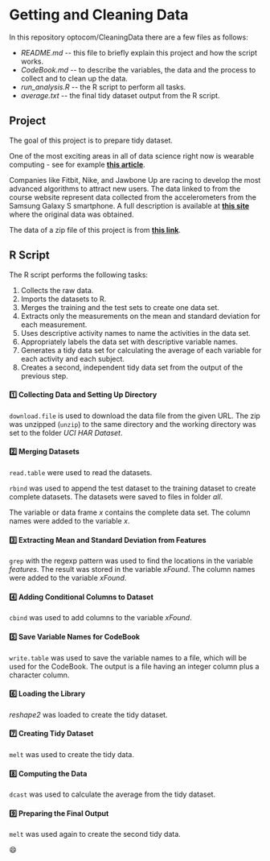 Getting and Cleaning Data
=========================

   In this repository optocom/CleaningData there are a few files as follows:

* _README.md_ -- this file to briefly explain this project and how the script works.
* _CodeBook.md_ -- to describe the variables, the data and the process to collect and to clean up the data.
* _run_analysis.R_ -- the R script to perform all tasks.
* _average.txt_ -- the final tidy dataset output from the R script.

Project
-------

   The goal of this project is to prepare tidy dataset.

   One of the most exciting areas in all of data science right now is wearable computing - see for example [**this article**](http://www.insideactivitytracking.com/data-science-activity-tracking-and-the-battle-for-the-worlds-top-sports-brand/). 

   Companies like Fitbit, Nike, and Jawbone Up are racing to develop the most advanced algorithms to attract new users. The data linked to from the course website represent data collected from the accelerometers from the Samsung Galaxy S smartphone. A full description is available at [**this site**](http://archive.ics.uci.edu/ml/datasets/Human+Activity+Recognition+Using+Smartphones) where the original data was obtained.

   The data of a zip file of this project is from [**this link**](https://d396qusza40orc.cloudfront.net/getdata%2Fprojectfiles%2FUCI%20HAR%20Dataset.zip).

R Script
--------

   The R script performs the following tasks:

1. Collects the raw data.
1. Imports the datasets to R.
1. Merges the training and the test sets to create one data set.
1. Extracts only the measurements on the mean and standard deviation for each measurement.
1. Uses descriptive activity names to name the activities in the data set.
1. Appropriately labels the data set with descriptive variable names.
1. Generates a tidy data set for calculating the average of each variable for each activity and each subject.
1. Creates a second, independent tidy data set from the output of the previous step.

#### :one: Collecting Data and Setting Up Directory

   `download.file` is used to download the data file from the given URL. The zip was unzipped (`unzip`) to the same directory and the working directory was set to the folder _UCI HAR Dataset_.

#### :two: Merging Datasets

   `read.table` were used to read the datasets.

   `rbind` was used to append the test dataset to the training dataset to create complete datasets. The datasets were saved to files in folder _all_.

   The variable or data frame _x_ contains the complete data set. The column names were added to the variable _x_.

#### :three: Extracting Mean and Standard Deviation from Features

   `grep` with the regexp pattern was used to find the locations in the variable _features_. The result was stored in the variable _xFound_. The column names were added to the variable _xFound_.

#### :four: Adding Conditional Columns to Dataset

   `cbind` was used to add columns to the variable _xFound_.

#### :five: Save Variable Names for CodeBook

   `write.table` was used to save the variable names to a file, which will be used for the CodeBook. The output is a file having an integer column plus a character column.

#### :six: Loading the Library

   _reshape2_ was loaded to create the tidy dataset.

#### :seven: Creating Tidy Dataset

   `melt` was used to create the tidy data.

#### :eight: Computing the Data

   `dcast` was used to calculate the average from the tidy dataset.

#### :nine: Preparing the Final Output

   `melt` was used again to create the second tidy data.

:smile: